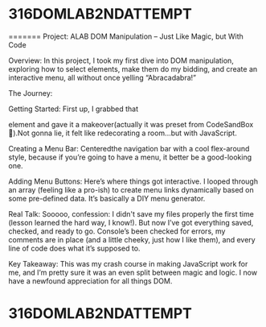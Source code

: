 
# 316DOMLAB2NDATTEMPT
=======
Project: ALAB DOM Manipulation – Just Like Magic, but With Code

Overview:
In this project, I took my first dive into DOM manipulation, exploring how to select elements, make them do my bidding, and create an interactive menu, all without once yelling “Abracadabra!”

The Journey:

Getting Started: First up, I grabbed that <main> element and gave it a makeover(actually it was preset from CodeSandBox🤫).Not gonna lie, it felt like redecorating a room...but with JavaScript.

Creating a Menu Bar: Centeredthe navigation bar with a cool flex-around style, because if you’re going to have a menu, it better be a good-looking one.

Adding Menu Buttons: Here’s where things got interactive. I looped through an array (feeling like a pro-ish) to create menu links dynamically based on some pre-defined data. It’s basically a DIY menu generator.

Real Talk:
Sooooo, confession: I didn't save my files properly the first time (lesson learned the hard way, I know!). But now I’ve got everything saved, checked, and ready to go. Console’s been checked for errors, my comments are in place (and a little cheeky, just how I like them), and every line of code does what it’s supposed to.

Key Takeaway:
This was my crash course in making JavaScript work for me, and I’m pretty sure it was an even split between magic and logic. I now have a newfound appreciation for all things DOM.


# 316DOMLAB2NDATTEMPT
